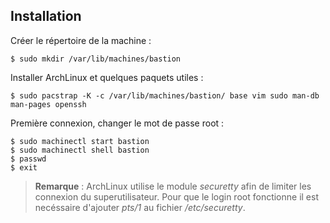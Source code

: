 ## Installation

Créer le répertoire de la machine :
```bash,ignore
$ sudo mkdir /var/lib/machines/bastion
```

Installer ArchLinux et quelques paquets utiles :
```bash, ignore
$ sudo pacstrap -K -c /var/lib/machines/bastion/ base vim sudo man-db man-pages openssh
```

Première connexion, changer le mot de passe root :
```bash,ignore
$ sudo machinectl start bastion
$ sudo machinectl shell bastion
$ passwd
$ exit
```

> **Remarque** : ArchLinux utilise le module *securetty* afin de limiter les connexion du
  superutilisateur. Pour que le login root fonctionne il est necéssaire d'ajouter *pts/1* au fichier
  */etc/securetty*.
